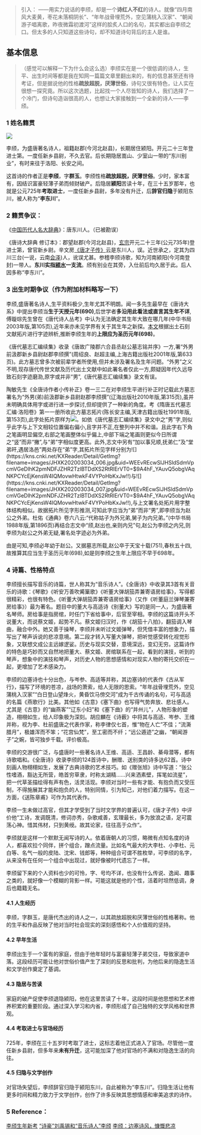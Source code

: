 > 引入：
> ——用实力说话的李颀，却是一个**诗红人不红**的诗人。就像“四月南风大麦黄，枣花未落桐阴长”、“年年战骨埋荒外，空见蒲桃入汉家”、“朝闻游子唱离歌，昨夜微霜初渡河”这样的脍炙人口的名句，其实都出自李颀之口。但太多的人只知道这些诗句，却不知道诗句背后的主人是谁。

## 基本信息

> （感觉可以解释一下为什么会这么选）李颀实在是一个很低调的诗人，生平、出生时间等都是我在知网一篇篇文章里翻出来的，有的信息甚至还有待考证，但是据说他的性格**疏放超脱，厌薄世俗**，诗句又很有特色，让人实在很想一探究竟。所以这次选题，比起找一个人尽皆知的诗人，我们选择了一个冷门，但诗句造诣很高的人，也想让大家接触到一个全新的诗人——李颀。

### 1 姓名籍贯

![](../../../assets/MISC/我懒得分类了/Pasted%20image%2020240323000644.png)

李颀，为盛唐著名诗人，祖籍赵郡(今河北赵县)，长期居住颍阳。开元二十三年登进士第。一度任新乡县尉，不久去官。后长期隐居嵩山、少室山一带的“东川别业”，有时来往于洛阳、长安之间。

这首诗的作者正是**李颀**，字**群玉**。李颀性格**疏放超脱，厌薄世俗**。少时，家本富有，因结识富豪轻薄子弟而倾财破产。后隐居**颍阳**苦读十年，在三十五岁那年，也就是公元725年**考取进士**，一度任新乡县尉，多年没有升迁，后**辞官归隐**于颍阳东川，被人称为“**李东川**”。

### 2 籍贯争议：

《[中国历代人名大辞典](https://baike.baidu.com/item/%E4%B8%AD%E5%9B%BD%E5%8E%86%E4%BB%A3%E4%BA%BA%E5%90%8D%E5%A4%A7%E8%BE%9E%E5%85%B8/9253268?fromModule=lemma_inlink)》：唐东川人。（已被勘误）

《唐诗大辞典 修订本》：郡望赵郡(今河北赵县)，[玄宗](https://baike.baidu.com/item/%E7%8E%84%E5%AE%97/9335502?fromModule=lemma_inlink)开元二十三年(公元735年)登进士第，曾官新乡尉。辛文房[《唐才子传》](https://baike.baidu.com/item/%E3%80%8A%E5%94%90%E6%89%8D%E5%AD%90%E4%BC%A0%E3%80%8B/0?fromModule=lemma_inlink)云是东川人，误。近世承之，定其为四川三台(一说，云南[会泽](https://baike.baidu.com/item/%E4%BC%9A%E6%B3%BD/7902079?fromModule=lemma_inlink))人，讹误尤甚。参稽李颀诗歌，知为河南颍阳(今河南登封)一带人。**东川实指[颍水](https://baike.baidu.com/item/%E9%A2%8D%E6%B0%B4/5888538?fromModule=lemma_inlink)一支流**。颀有别业在其旁，入仕前后均久居于此。后人因多称“李东川”。

### 3 出生时期争议（作为附加材料略写一下）

李颀,盛唐著名诗人,生平资料极少,生年尤其不明朗。闻一多先生最早在《唐诗大系》中提出李颀当**生于天授元年(690)**,后世学者**多沿用此看法或直言其生年不详**,傅璇琮先生曾在《唐代诗人丛考》中认为无法确定其生年大致在哪几年(中华书局2003年版,第105页),近年来亦未见学界有关于其生年之新探。[本文](https://kns.cnki.net/KXReader/Detail?invoice=jhZC913GPmYcvhbl3b55ttQjZlJ3XkfkBGieB91Lz6io8n1cF5KUThPr419Cig%2BNiM%2BIdoVuugAs2AcJqFqe6Ip7fyBhkp1BIkAKI2iT2OskmN99BJmWnpijJ3ifKctD%2F2zo463JxsEHTDnLw40uEJcG68hRoCXiPyX5koHcVuY%3D&DBCODE=CJFQ&FileName=JHXK202003034&TABLEName=cjfdlast2020&nonce=5667B91F5FBC463288DA057C9E1AFE40&TIMESTAMP=1711117781699&uid=)根据出土石刻文献拓片进行字迹辨析,推断李颀生年的**上限应为圣历元年(698)**。

《唐代墓志汇编续集》收录《唐故广陵郡六合县丞赵公墓志铭并序》一方,署“外男前汲郡新乡县尉赵郡李颀撰”(周绍良、赵超主编,上海古籍出版社2001年版,第633页)。此方墓志曾多次被前辈学者所使用,但并未涉及署名及生年问题。“外男”之义不明,现存唐代传世文献及历代出土文献中如此署名者仅此一方,颇疑因年代久远导致石刻字迹磨泐,原字或并非“男”,《唐代墓志汇编续集》录文有误。

陶敏先生《全唐诗作者小传补正》卷一三二在对李颀生平进行补正时记载此方墓志署名为“外男(弟)前汲郡新乡县尉赵郡李颀撰”(辽海出版社2010年版,第315页),虽并未明确具体用字或进行进一步探讨,但却提供了一种新的角度。考《隋唐五代墓志汇编·洛阳卷》第一一册所收此方墓志拓片(陈长安主编,天津古籍出版社1991年版,第153页),此字处拓片原样为![](https://kns.cnki.net/KXReader/Detail/GetImg?filename=images/JHXK202003034_005.jpg&uid=WEEvREcwSlJHSldSdmVpcmVGeDlhK2pmNDFJZHR2TzlBTDdXS2RtRlErVT0=$9A4hF_YAuvQ5obgVAqNKPCYcEjKensW4IQMovwHtwkF4VYPoHbKxJw!!)。如依《唐代墓志汇编续集》录文中之“男”字,则似乎此字与上下文相较位置偏右偏小,且字并不正,在整列中并不和谐。且此字右下角之笔画明显偏空,右部之笔画整体似乎偏上,中部下端之笔画则更似今日所谓之“竖”而非“撇”,与“弟”字相似度更高。此外,志文中另有“加以事兄顺,抚弟仁”及“堂弟旰,遇居洛邑”两处存在“弟”字,其拓片所见字样分别为![](https://kns.cnki.net/KXReader/Detail/GetImg?filename=images/JHXK202003034_006.jpg&uid=WEEvREcwSlJHSldSdmVpcmVGeDlhK2pmNDFJZHR2TzlBTDdXS2RtRlErVT0=$9A4hF_YAuvQ5obgVAqNKPCYcEjKensW4IQMovwHtwkF4VYPoHbKxJw!!)与![](https://kns.cnki.net/KXReader/Detail/GetImg?filename=images/JHXK202003034_007.jpg&uid=WEEvREcwSlJHSldSdmVpcmVGeDlhK2pmNDFJZHR2TzlBTDdXS2RtRlErVT0=$9A4hF_YAuvQ5obgVAqNKPCYcEjKensW4IQMovwHtwkF4VYPoHbKxJw!!),与上文署名处拓片用字整体结构相似。故据拓片所见字形推测,可知此字应当为“弟”而非“男”,即李颀当为赵公之外弟。杜佑《通典》卷六八云:“代称姑子为外兄弟,舅子为内兄弟。”(中华书局1988年版,第1896页)再结合志文中“颀,赵出也,亲则内兄”句,赵公为李颀之内兄,则李颀为赵公之外弟无疑,署名处字迹必为外弟。

由是可知,李颀必年幼于赵公。又据墓志所载,赵公卒于天宝十载(751),春秋五十四,故推算其应当生于圣历元年(698),如是则李颀之生年上限应不早于698年。

### 4 诗篇、性格特点

李颀擅长描写音乐的诗篇，世人称其为“音乐诗人”。《全唐诗》中收录其3首有关音乐的诗歌：《琴歌》《听安万善吹觱篥歌》《听董大弹胡笳弄兼寄语房给事》，写得都很精彩，也很有特色。《听董大弹胡笳弄兼寄语房给事》（又作《听董庭兰弹琴兼寄房给事》）最为著名。题目中的董大与高适诗《别董大》写的是同一人，为盛唐著名琴师。房给事是指房绾，时任门下省给事中，后官至宰相。李颀的这篇诗开头不说董大，而说蔡文姬，起势不凡。蔡文姬归汉时，作《胡笳十八拍》，翻笳调入琴曲，融合中外。她又善于操琴，李颀并未听过文姬弹琴，但凭借丰富的想象力，描写出了琴声诉说的悲凉意境。第二段才转入写董大弹琴，把听觉感受转化视觉形象，又联想文成公主远嫁逻娑。历史与现实交替，意境深远，变幻无穷。这篇诗作的特色是巧妙而又自然地把董大、蔡文姬、房绾联系在一起，看到的演技，听到的琴声，想象中的演技和琴声，对历史人物的思想感情和对现实人物的寄托交织在一起，更增加了艺术感染力。

李颀的边塞诗也十分出色，与岑参、高适等并称，其边塞诗的代表作《古从军行》，描写了环境的苍凉，战场的萧索，给人无限的思索。“年年战骨埋荒外，空见蒲桃入汉家”“白日登山望烽火，黄昏饮马傍交河”成为千古传诵的名句，可与高适的名篇《燕歌行》比美。其他如《古意》《塞下曲》也写得气势奔放、悲壮感人。尤其是《古意》的“幽燕客”“辽东小妇”和《塞下曲》的“并州儿”，人物形象的塑造，栩栩如生，给人印象极为深刻。胡应麟在《诗薮》中将其与高适、岑参、王维并称，视为李、杜前盛唐之代表作家，称李律仅七首，惟“物在人亡”不佳；“流澌腊月”，极雄浑而不笨；“花宫仙梵”，至工密而不纤；“远公遁迹”之幽，“朝闻游子”之婉，皆可独步千载。评价极高。

李颀的交游很广泛，与盛唐时一些著名诗人王维、高适、王昌龄、綦毋潜等，都有诗歌唱和。《全唐诗》收录李颀的124首诗中，酬赠、送别类的诗多达62首。诗中刻画人物栩栩如生，发展了古典诗歌的艺术技巧。如《赠张旭》诗中写道：“张公性嗜酒，豁达无所营，皓首穷草隶，时称太湖精……兴来洒素壁，挥笔如流星”，把一代草圣描绘得有声有色，活灵活现。李颀对当时一些有才能、有抱负而又受压制，不得施展其才能和抱负的人，特别同情，引为知己，对他们着力描写。在这一方面，《送陈章甫》可作为其代表作。

李颀一生未做过高官，但其才学受到了当时文学界的普遍认可，《唐才子传》中评价他“工诗，发调既清，修词亦秀，杂歌咸善，玄理最长，多为放浪之语，足可震荡心神。惜其伟材，只到黄绶。故其论家，往往高于众作”。

李颀就是这样一个默默无闻写诗的人。依着唐朝人的习惯，略微有点知名度的诗人，都喜欢拉个同伴，拼个组合，蹭点流量。比如名气最大的大李杜、小李杜、元白等、名气一般的皮陆、沈宋、钱郎等，种种组合可谓不胜枚举，可李颀的名字，从来没有在任何一个组合中出现过，就好像被时代遗忘了一样。

李颀留下来的个人资料也少的可怜，字、号均不详，也没有什么传说、逸闻、趣事之类的，就好像一个模糊的背影一样。可能这就是他的个性，活着时坦然低调，身后也籍籍无名。

#### 4.1 人生经历

  
李颀，字群玉，是唐代杰出的诗人之一，以其疏放超脱和厌薄世俗的性格著称。他的生平和作品反映了他对当时社会现实的深刻感悟和个人价值观的坚持。

#### 4.2 早年生活

李颀出生于一个富有的家庭，但由于他年轻时与富豪轻薄子弟交往，导致家道中落。这段经历可能让他对世俗价值产生了深刻的反思和批判，为他后来的隐逸生活和文学创作奠定了基调。

#### 4.3 隐居与苦读

家庭的破产促使李颀退隐颍阳，他在这里苦读了十年，这段时间是他思想和艺术修养积累的重要阶段。通过深入学习和内省，李颀形成了自己独特的文学风格和世界观。

#### 4.4 考取进士与官场经历

725年，李颀在三十五岁时考取了进士，这标志着他正式进入了官场。尽管他一度任新乡县尉，但多年来**未有升迁**，这可能加深了他对官场的不满和对隐逸生活的向往。

#### 4.5 归隐与文学创作

对官场失望后，李颀辞官归隐于颍阳东川，自此被称为“李东川”。归隐生活让他有更多时间和精力致力于文学创作，创作了许多反映其思想情感和审美追求的诗作。


### 5 Reference：

[李颀生年新考](https://kns.cnki.net/KXReader/Detail?invoice=jhZC913GPmYcvhbl3b55ttQjZlJ3XkfkBGieB91Lz6io8n1cF5KUThPr419Cig%2BNiM%2BIdoVuugAs2AcJqFqe6Ip7fyBhkp1BIkAKI2iT2OskmN99BJmWnpijJ3ifKctD%2F2zo463JxsEHTDnLw40uEJcG68hRoCXiPyX5koHcVuY%3D&DBCODE=CJFQ&FileName=JHXK202003034&TABLEName=cjfdlast2020&nonce=5667B91F5FBC463288DA057C9E1AFE40&TIMESTAMP=1711117781699&uid=)
[“诗豪”刘禹锡和“音乐诗人”李颀](https://kns.cnki.net/KXReader/Detail?invoice=dqTKu6cjtVqyGOY%2B6t8oTn7tsRRk2g5pZONLdaNFv5iSbr2xaPFH0eW7Z6nn55LXs%2BKsBN4ijhylj5mIIHQ5oFFdFV4A5U0L4in6mWbYPXlYFbnjQI8EOIzNQNDwoeHylkGe8Uz90Clr2FING%2F9L8LuVbX4RfQXp4ZjrNe50M80%3D&DBCODE=CCND&FileName=SJZB202211010070&TABLEName=ccndlast2022&nonce=DAEE229E4ACC47618199984E6B3530F4&TIMESTAMP=1711117594976&uid=)
[李颀：边塞诗风，慷慨悲凉](https://kns.cnki.net/KXReader/Detail?invoice=MmCRe9O5TEnJTZwflH21VdTLj5hK9%2BLfGtTUbSwMDuvaG5O3oslyFTHVrzF8wWAzaqO0pS%2FH0ofhV08aaytK6RoD1tPwoSdO85tT1m6C0TclHGXIn5IIh8HdZenbgpzuwRQsJyW9bzhJAr6MyJB9oaRIwDyZBFe0qddKDTCWQnA%3D&DBCODE=CJFN&FileName=YUDU202304014&TABLEName=cjfdlasn2023&nonce=E1E0F8D07F36433498BECF44F5B95B8C&TIMESTAMP=1711117597842&uid=)